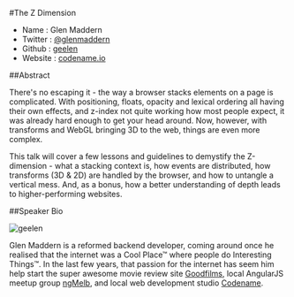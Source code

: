 #The Z Dimension

* Name      : Glen Maddern
* Twitter   : [@glenmaddern][]
* Github    : [geelen][]
* Website   : [codename.io][]

##Abstract

There's no escaping it - the way a browser stacks elements on a page is complicated. With positioning, floats, opacity and lexical ordering all having their own effects, and z-index not quite working how most people expect, it was already hard enough to get your head around. Now, however, with transforms and WebGL bringing 3D to the web, things are even more complex.

This talk will cover a few lessons and guidelines to demystify the Z-dimension - what a stacking context is, how events are distributed, how transforms (3D & 2D) are handled by the browser, and how to untangle a vertical mess. And, as a bonus, how a better understanding of depth leads to higher-performing websites.

##Speaker Bio

![geelen](https://raw.github.com/cascadiajs/2013.cascadiajs.com/master/images/geelen.png)

Glen Maddern is a reformed backend developer, coming around once he realised that the internet was a Cool Place™ where people do Interesting Things™. In the last few years, that passion for the internet has seem him help start the super awesome movie review site [Goodfilms][goodfil.ms], local AngularJS meetup group [ngMelb](http://lanyrd.com/2013/ngmelb), and local web development studio [Codename][codename.io].

[@glenmaddern]:http://twitter.com/glenmaddern
[geelen]:http://github.com/geelen
[goodfil.ms]:http://goodfil.ms
[codename.io]:http://codename.io


